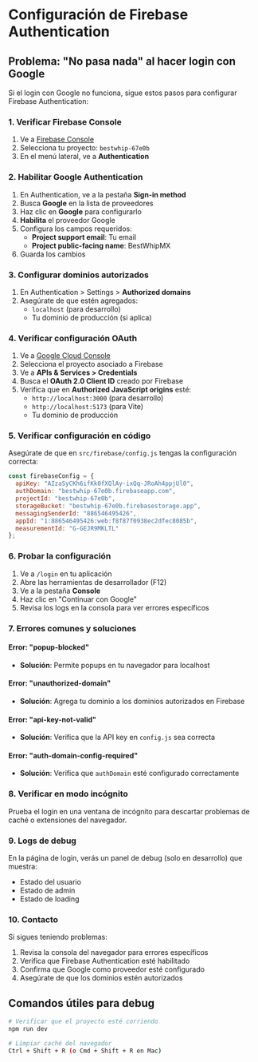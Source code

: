 # Configuración de Firebase Authentication

## Problema: "No pasa nada" al hacer login con Google

Si el login con Google no funciona, sigue estos pasos para configurar Firebase Authentication:

### 1. Verificar Firebase Console

1. Ve a [Firebase Console](https://console.firebase.google.com/)
2. Selecciona tu proyecto: `bestwhip-67e0b`
3. En el menú lateral, ve a **Authentication**

### 2. Habilitar Google Authentication

1. En Authentication, ve a la pestaña **Sign-in method**
2. Busca **Google** en la lista de proveedores
3. Haz clic en **Google** para configurarlo
4. **Habilita** el proveedor Google
5. Configura los campos requeridos:
   - **Project support email**: Tu email
   - **Project public-facing name**: BestWhipMX
6. Guarda los cambios

### 3. Configurar dominios autorizados

1. En Authentication > Settings > **Authorized domains**
2. Asegúrate de que estén agregados:
   - `localhost` (para desarrollo)
   - Tu dominio de producción (si aplica)

### 4. Verificar configuración OAuth

1. Ve a [Google Cloud Console](https://console.cloud.google.com/)
2. Selecciona el proyecto asociado a Firebase
3. Ve a **APIs & Services > Credentials**
4. Busca el **OAuth 2.0 Client ID** creado por Firebase
5. Verifica que en **Authorized JavaScript origins** esté:
   - `http://localhost:3000` (para desarrollo)
   - `http://localhost:5173` (para Vite)
   - Tu dominio de producción

### 5. Verificar configuración en código

Asegúrate de que en `src/firebase/config.js` tengas la configuración correcta:

```javascript
const firebaseConfig = {
  apiKey: "AIzaSyCKh6ifKk0fXQlAy-ixQq-JRoAh4ppjUl0",
  authDomain: "bestwhip-67e0b.firebaseapp.com",
  projectId: "bestwhip-67e0b",
  storageBucket: "bestwhip-67e0b.firebasestorage.app",
  messagingSenderId: "886546495426",
  appId: "1:886546495426:web:f8f87f0938ec2dfec8085b",
  measurementId: "G-GEJR9MKLTL"
};
```

### 6. Probar la configuración

1. Ve a `/login` en tu aplicación
2. Abre las herramientas de desarrollador (F12)
3. Ve a la pestaña **Console**
4. Haz clic en "Continuar con Google"
5. Revisa los logs en la consola para ver errores específicos

### 7. Errores comunes y soluciones

#### Error: "popup-blocked"
- **Solución**: Permite popups en tu navegador para localhost

#### Error: "unauthorized-domain"
- **Solución**: Agrega tu dominio a los dominios autorizados en Firebase

#### Error: "api-key-not-valid"
- **Solución**: Verifica que la API key en `config.js` sea correcta

#### Error: "auth-domain-config-required"
- **Solución**: Verifica que `authDomain` esté configurado correctamente

### 8. Verificar en modo incógnito

Prueba el login en una ventana de incógnito para descartar problemas de caché o extensiones del navegador.

### 9. Logs de debug

En la página de login, verás un panel de debug (solo en desarrollo) que muestra:
- Estado del usuario
- Estado de admin
- Estado de loading

### 10. Contacto

Si sigues teniendo problemas:
1. Revisa la consola del navegador para errores específicos
2. Verifica que Firebase Authentication esté habilitado
3. Confirma que Google como proveedor esté configurado
4. Asegúrate de que los dominios estén autorizados

## Comandos útiles para debug

```bash
# Verificar que el proyecto esté corriendo
npm run dev

# Limpiar caché del navegador
Ctrl + Shift + R (o Cmd + Shift + R en Mac)